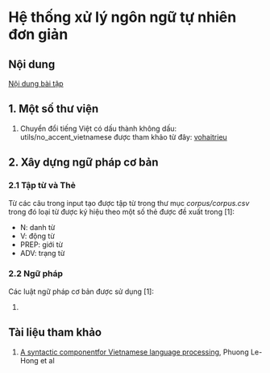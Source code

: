 # Hệ thống xử lý ngôn ngữ tự nhiên đơn giản
## Nội dung
[Nội dung bài tập](https://drive.google.com/file/d/1sSPWcUkvci_aKBjv4-u38atOiJQGqm09/view?usp=sharing)
## 1. Một số thư viện
1. Chuyển đổi tiếng Việt có dấu thành không dấu: utils/no_accent_vietnamese được tham khảo từ đây: [vohaitrieu](https://gist.github.com/thuandt/3421905#gistcomment-2966421)

## 2. Xây dựng ngữ pháp cơ bản
### 2.1 Tập từ và Thẻ
Từ các câu trong input tạo được tập từ trong thư mục _corpus/corpus.csv_ trong đó loại từ được ký hiệu theo một số thẻ được đề xuất trong [1]:
+ N: danh từ
+ V: động từ
+ PREP: giới từ
+ ADV: trạng từ
### 2.2 Ngữ pháp
Các luật ngữ pháp cơ bản được sử dụng [1]:

1. 

## Tài liệu tham khảo
1. [A syntactic componentfor Vietnamese language processing](https://core.ac.uk/download/pdf/193897487.pdf), Phuong Le-Hong et al
